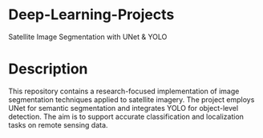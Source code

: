 # Deep-Learning-Projects

Satellite Image Segmentation with UNet & YOLO

# Description

This repository contains a research-focused implementation of image segmentation techniques applied to satellite imagery. The project employs UNet for semantic segmentation and integrates YOLO for object-level detection. The aim is to support accurate classification and localization tasks on remote sensing data.
